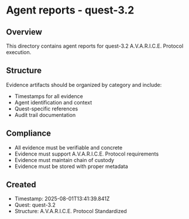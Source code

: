 # Agent reports - quest-3.2

## Overview
This directory contains agent reports for quest-3.2 A.V.A.R.I.C.E. Protocol execution.

## Structure
Evidence artifacts should be organized by category and include:
- Timestamps for all evidence
- Agent identification and context
- Quest-specific references
- Audit trail documentation

## Compliance
- All evidence must be verifiable and concrete
- Evidence must support A.V.A.R.I.C.E. Protocol requirements
- Evidence must maintain chain of custody
- Evidence must be stored with proper metadata

## Created
- Timestamp: 2025-08-01T13:41:39.841Z
- Quest: quest-3.2
- Structure: A.V.A.R.I.C.E. Protocol Standardized
